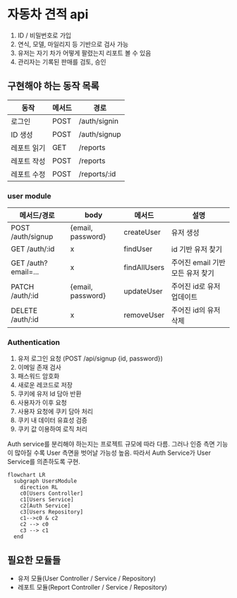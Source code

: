 # 자동차 견적 api

1. ID / 비밀번호로 가입
2. 연식, 모델, 마일리지 등 기반으로 검사 가능
3. 유저는 자기 차가 어떻게 팔렸는지 리포트 볼 수 있음
4. 관리자는 기록된 판매를 검토, 승인


## 구현해야 하는 동작 목록
동작 | 메서드 | 경로
|-|-|-|
|로그인 | POST  | /auth/signin |
|ID 생성 | POST | /auth/signup |
|레포트 읽기 | GET | /reports |
|레포트 작성 | POST | /reports |
|레포트 수정 | POST | /reports/:id |

### user module
메서드/경로 | body | 메서드 | 설명 |
|-|-|-|-|
| POST /auth/signup | {email, password} | createUser | 유저 생성 |
| GET /auth/:id | x | findUser | id 기반 유저 찾기 |
| GET /auth?email=... | x | findAllUsers | 주어진 email 기반 모든 유저 찾기 |
| PATCH /auth/:id | {email, password} | updateUser | 주어진 id로 유저 업데이트 | 
| DELETE /auth/:id | x | removeUser | 주어진 id의 유저 삭제 |

### Authentication
1. 유저 로그인 요청 (POST /api/signup {id, password})
2. 이메일 존재 검사
3. 패스워드 암호화
4. 새로운 레코드로 저장
5. 쿠키에 유저 Id 담아 반환
6. 사용자가 이후 요청
7. 사용자 요청에 쿠키 담아 처리
8. 쿠키 내 데이터 유효성 검증
9. 쿠키 값 이용하여 로직 처리

Auth service를 분리해야 하는지는 프로젝트 규모에 따라 다름. 그러나 인증 측면 기능이 많아질 수록 User 측면을 벗어날 가능성 높음. 따라서 Auth Service가 User Service를 의존하도록 구현.

```mermaid
flowchart LR
  subgraph UsersModule
    direction RL
    c0[Users Controller]
    c1[Users Service]
    c2[Auth Service]
    c3[Users Repository]
    c1-->c0 & c2
    c2 --> c0
    c3 --> c1
  end
```

## 필요한 모듈들

- 유저 모듈(User Controller / Service / Repository)  
- 레포트 모듈(Report Controller / Service / Repository)
